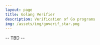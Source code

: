 ```yaml
---
layout: page
title: Golang Verifier
description: Verification of Go programs
img: /assets/img/goverif_star.png
---
```


-- TBD --
